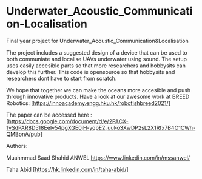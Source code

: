# Underwater_Acoustic_Communication-Localisation
Final year project for Underwater_Acoustic_Communication&amp;Localisation

The project includes a suggested design of a device that can be used to both communiate and localise UAVs underwater using sound. The setup uses easily accesible parts so that more researchers and hobbysits can develop this further. 
This code is opensource so that hobbysits and researchers dont have to start from scratch.

We hope that together we can make the oceans more accesible and push through innovative products. Have a look at our awesome work at BREED Robotics: [https://innoacademy.engg.hku.hk/robofishbreed2021/]

The paper can be accessed here : [https://docs.google.com/document/d/e/2PACX-1vSdPAR8D518EeIv54pgXGE0jH-yqpE2_uuko3XwDP2sL2X1Rfx7B4O1CWh-QMBonA/pub]


Authors:

Muahmmad Saad Shahid ANWEL 
https://www.linkedin.com/in/mssanwel/

Taha Abid
[https://hk.linkedin.com/in/taha-abid/]


